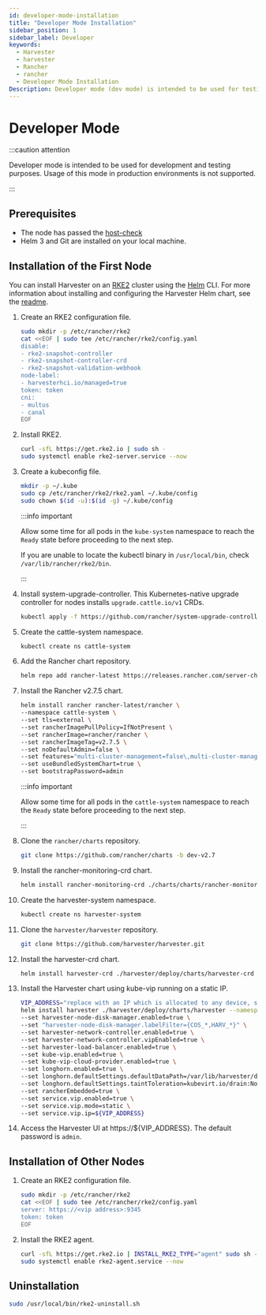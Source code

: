```yaml
---
id: developer-mode-installation
title: "Developer Mode Installation"
sidebar_position: 1
sidebar_label: Developer
keywords:
  - Harvester
  - harvester
  - Rancher
  - rancher
  - Developer Mode Installation
Description: Developer mode (dev mode) is intended to be used for testing and development purposes.
---
```


# Developer Mode

:::caution attention

Developer mode is intended to be used for development and testing purposes. Usage of this mode in production environments is not supported.

:::

## Prerequisites

- The node has passed the [host-check](https://raw.githubusercontent.com/harvester/harvester/master/hack/host-check.sh)
- Helm 3 and Git are installed on your local machine.

## Installation of the First Node

You can install Harvester on an [RKE2](https://docs.rke2.io/) cluster using the [Helm](https://helm.sh/) CLI. For more information about installing and configuring the Harvester Helm chart, see the [readme](https://github.com/harvester/harvester/blob/master/deploy/charts/harvester/README.md).

1. Create an RKE2 configuration file.
    ```bash
    sudo mkdir -p /etc/rancher/rke2
    cat <<EOF | sudo tee /etc/rancher/rke2/config.yaml
    disable:
    - rke2-snapshot-controller
    - rke2-snapshot-controller-crd
    - rke2-snapshot-validation-webhook
    node-label:
    - harvesterhci.io/managed=true
    token: token
    cni:
    - multus
    - canal
    EOF
    ```

1. Install RKE2.
    ```bash
    curl -sfL https://get.rke2.io | sudo sh -
    sudo systemctl enable rke2-server.service --now
    ```

1. Create a kubeconfig file.
    ```bash
    mkdir -p ~/.kube
    sudo cp /etc/rancher/rke2/rke2.yaml ~/.kube/config
    sudo chown $(id -u):$(id -g) ~/.kube/config
    ```
    
    :::info important

    Allow some time for all pods in the `kube-system` namespace to reach the `Ready` state before proceeding to the next step.

    If you are unable to locate the kubectl binary in `/usr/local/bin`, check `/var/lib/rancher/rke2/bin`.

    :::

1. Install system-upgrade-controller. This Kubernetes-native upgrade controller for nodes installs `upgrade.cattle.io/v1` CRDs.
    ```bash
    kubectl apply -f https://github.com/rancher/system-upgrade-controller/releases/download/v0.13.1/system-upgrade-controller.yaml
    ```

1. Create the cattle-system namespace.
    ```bash
    kubectl create ns cattle-system
    ```

1. Add the Rancher chart repository.
    ```bash
    helm repo add rancher-latest https://releases.rancher.com/server-charts/latest
    ```

1. Install the Rancher v2.7.5 chart.
    ```bash
    helm install rancher rancher-latest/rancher \
    --namespace cattle-system \
    --set tls=external \
    --set rancherImagePullPolicy=IfNotPresent \
    --set rancherImage=rancher/rancher \
    --set rancherImageTag=v2.7.5 \
    --set noDefaultAdmin=false \
    --set features="multi-cluster-management=false\,multi-cluster-management-agent=false" \
    --set useBundledSystemChart=true \
    --set bootstrapPassword=admin
    ```

    :::info important

    Allow some time for all pods in the `cattle-system` namespace to reach the `Ready` state before proceeding to the next step.

    :::

1. Clone the `rancher/charts` repository.
    ```bash
    git clone https://github.com/rancher/charts -b dev-v2.7
    ```

1. Install the rancher-monitoring-crd chart.
    ```bash
    helm install rancher-monitoring-crd ./charts/charts/rancher-monitoring-crd/102.0.2+up40.1.2/
    ```

1. Create the harvester-system namespace.
    ```bash
    kubectl create ns harvester-system
    ```

1. Clone the `harvester/harvester` repository.
    ```bash
    git clone https://github.com/harvester/harvester.git
    ```

1. Install the harvester-crd chart.
    ```bash
    helm install harvester-crd ./harvester/deploy/charts/harvester-crd --namespace harvester-system
    ```

1. Install the Harvester chart using kube-vip running on a static IP.
    ```bash
    VIP_ADDRESS="replace with an IP which is allocated to any device, such as 192.168.5.131"
    helm install harvester ./harvester/deploy/charts/harvester --namespace harvester-system \
    --set harvester-node-disk-manager.enabled=true \
    --set "harvester-node-disk-manager.labelFilter={COS_*,HARV_*}" \
    --set harvester-network-controller.enabled=true \
    --set harvester-network-controller.vipEnabled=true \
    --set harvester-load-balancer.enabled=true \
    --set kube-vip.enabled=true \
    --set kube-vip-cloud-provider.enabled=true \
    --set longhorn.enabled=true \
    --set longhorn.defaultSettings.defaultDataPath=/var/lib/harvester/defaultdisk \
    --set longhorn.defaultSettings.taintToleration=kubevirt.io/drain:NoSchedule \
    --set rancherEmbedded=true \
    --set service.vip.enabled=true \
    --set service.vip.mode=static \
    --set service.vip.ip=${VIP_ADDRESS}
    ```

1. Access the Harvester UI at https://${VIP_ADDRESS}. The default password is `admin`.

## Installation of Other Nodes

1. Create an RKE2 configuration file.
    ```bash
    sudo mkdir -p /etc/rancher/rke2
    cat <<EOF | sudo tee /etc/rancher/rke2/config.yaml
    server: https://<vip address>:9345
    token: token
    EOF
    ```

1. Install the RKE2 agent.
    ```bash
    curl -sfL https://get.rke2.io | INSTALL_RKE2_TYPE="agent" sudo sh -
    sudo systemctl enable rke2-agent.service --now
    ```

## Uninstallation

```bash
sudo /usr/local/bin/rke2-uninstall.sh
```
